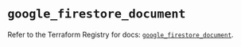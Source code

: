 # `google_firestore_document`

Refer to the Terraform Registry for docs: [`google_firestore_document`](https://registry.terraform.io/providers/hashicorp/google-beta/6.49.2/docs/resources/google_firestore_document).
